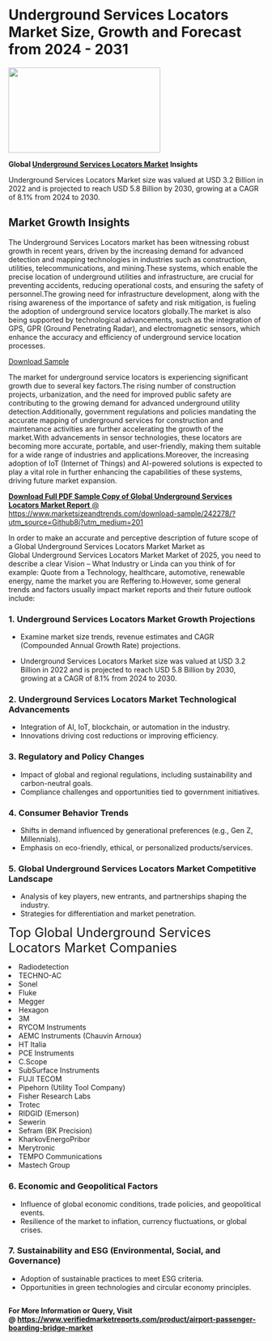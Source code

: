 <H1>Underground Services Locators Market Size, Growth and Forecast from 2024 - 2031</H1><img class="aligncenter size-medium wp-image-584254" src="https://thirdeyenews.in/wp-content/uploads/2024/09/Global-Market-Research-300x168.jpeg" alt="" width="300" height="168" /><p><strong>Global&nbsp;<a href="https://www.marketsizeandtrends.com/download-sample/242278/?utm_source=Github8j?utm_medium=201">Underground Services Locators Market</a> Insights</strong></p><p>Underground Services Locators Market size was valued at USD 3.2 Billion in 2022 and is projected to reach USD 5.8 Billion by 2030, growing at a CAGR of 8.1% from 2024 to 2030.</p><p><h2>Market Growth Insights</h2> <p>The Underground Services Locators market has been witnessing robust growth in recent years, driven by the increasing demand for advanced detection and mapping technologies in industries such as construction, utilities, telecommunications, and mining.These systems, which enable the precise location of underground utilities and infrastructure, are crucial for preventing accidents, reducing operational costs, and ensuring the safety of personnel.The growing need for infrastructure development, along with the rising awareness of the importance of safety and risk mitigation, is fueling the adoption of underground service locators globally.The market is also being supported by technological advancements, such as the integration of GPS, GPR (Ground Penetrating Radar), and electromagnetic sensors, which enhance the accuracy and efficiency of underground service location processes.</p> <p><a href="#">Download Sample</a></p> <p>The market for underground service locators is experiencing significant growth due to several key factors.The rising number of construction projects, urbanization, and the need for improved public safety are contributing to the growing demand for advanced underground utility detection.Additionally, government regulations and policies mandating the accurate mapping of underground services for construction and maintenance activities are further accelerating the growth of the market.With advancements in sensor technologies, these locators are becoming more accurate, portable, and user-friendly, making them suitable for a wide range of industries and applications.Moreover, the increasing adoption of IoT (Internet of Things) and AI-powered solutions is expected to play a vital role in further enhancing the capabilities of these systems, driving future market expansion.</p> <p><a href="#"></p><p><span class=""><strong>Download Full PDF Sample Copy of Global Underground Services Locators Market Report</strong> @ <a href="https://www.marketsizeandtrends.com/download-sample/242278/?utm_source=Github8j?utm_medium=201" target="_blank">https://www.marketsizeandtrends.com/download-sample/242278/?utm_source=Github8j?utm_medium=201</a></span></p><p>In order to make an accurate and perceptive description of future scope of a Global&nbsp;Underground Services Locators Market Market as Global&nbsp;Underground Services Locators Market Market of 2025, you need to describe a clear Vision &ndash; What Industry or Linda can you think of for example: Quote from a Technology, healthcare, automotive, renewable energy, name the market you are Reffering to.However, some general trends and factors usually impact market reports and their future outlook include:</p><h3>1.&nbsp;<strong>Underground Services Locators Market Growth Projections</strong></h3><ul><li>Examine market size trends, revenue estimates and CAGR (Compounded Annual Growth Rate) projections.</li><li><p>Underground Services Locators Market size was valued at USD 3.2 Billion in 2022 and is projected to reach USD 5.8 Billion by 2030, growing at a CAGR of 8.1% from 2024 to 2030.</p></li></ul><h3>2.&nbsp;<strong>Underground Services Locators Market Technological Advancements</strong></h3><ul><li>Integration of AI, IoT, blockchain, or automation in the industry.</li><li>Innovations driving cost reductions or improving efficiency.</li></ul><h3>3.&nbsp;<strong>Regulatory and Policy Changes</strong></h3><ul><li>Impact of global and regional regulations, including sustainability and carbon-neutral goals.</li><li>Compliance challenges and opportunities tied to government initiatives.</li></ul><h3>4.&nbsp;<strong>Consumer Behavior Trends</strong></h3><ul><li>Shifts in demand influenced by generational preferences (e.g., Gen Z, Millennials).</li><li>Emphasis on eco-friendly, ethical, or personalized products/services.</li></ul><h3>5.&nbsp;<strong>Global Underground Services Locators Market Competitive Landscape</strong></h3><ul><li>Analysis of key players, new entrants, and partnerships shaping the industry.</li><li>Strategies for differentiation and market penetration.</li></ul><p data-pm-slice="1 1 []"><span style="color: inherit; font-family: inherit; font-size: 25px;">Top Global Underground Services Locators Market Companies</span></p><div class="" data-test-id=""><p><li>Radiodetection</li><li> TECHNO-AC</li><li> Sonel</li><li> Fluke</li><li> Megger</li><li> Hexagon</li><li> 3M</li><li> RYCOM Instruments</li><li> AEMC Instruments (Chauvin Arnoux)</li><li> HT Italia</li><li> PCE Instruments</li><li> C.Scope</li><li> SubSurface Instruments</li><li> FUJI TECOM</li><li> Pipehorn (Utility Tool Company)</li><li> Fisher Research Labs</li><li> Trotec</li><li> RIDGID (Emerson)</li><li> Sewerin</li><li> Sefram (BK Precision)</li><li> KharkovEnergoPribor</li><li> Merytronic</li><li> TEMPO Communications</li><li> Mastech Group</li></p></div><h3>6.&nbsp;<strong>Economic and Geopolitical Factors</strong></h3><ul><li>Influence of global economic conditions, trade policies, and geopolitical events.</li><li>Resilience of the market to inflation, currency fluctuations, or global crises.</li></ul><h3>7.&nbsp;<strong>Sustainability and ESG (Environmental, Social, and Governance)</strong></h3><ul><li>Adoption of sustainable practices to meet ESG criteria.</li><li>Opportunities in green technologies and circular economy principles.</li></ul><h2><strong style="font-size: 14px;">For More Information or Query, Visit @&nbsp;</strong><a style="background-color: #ffffff; font-size: 14px;" href="https://www.marketsizeandtrends.com/report/underground-services-locators-market/" target="_blank">https://www.verifiedmarketreports.com/product/airport-passenger-boarding-bridge-market</a></h2>